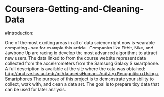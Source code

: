 # Coursera-Getting-and-Cleaning-Data

#Introduction:

One of the most exciting areas in all of data science right now is wearable computing - see for example this article . Companies like Fitbit, Nike, and Jawbone Up are racing to develop the most advanced algorithms to attract new users. The data linked to from the course website represent data collected from the accelerometers from the Samsung Galaxy S smartphone. A full description is available at the site where the data was obtained:
http://archive.ics.uci.edu/ml/datasets/Human+Activity+Recognition+Using+Smartphones
The purpose of this project is to demonstrate your ability to collect, work with, and clean a data set. The goal is to prepare tidy data that can be used for later analysis.
